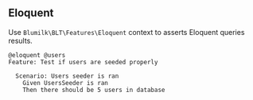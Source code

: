 ## Eloquent
Use `Blumilk\BLT\Features\Eloquent` context to asserts Eloquent queries results. 

```gherkin
@eloquent @users
Feature: Test if users are seeded properly

  Scenario: Users seeder is ran
    Given UsersSeeder is ran
    Then there should be 5 users in database
```
